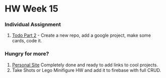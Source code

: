 # HW Week 15


### Individual Assignment
1. [Todo Part 2](https://github.com/nss-nightclass-projects/firebase-todo/blob/master/README.md) - Create a new repo, add a google project, make some cards, code it.

### Hungry for more?
1. [Personal Site](https://github.com/nss-nightclass-projects/personal-bio-site-instructions/blob/master/README.md) Completely done and ready to add links to cool projects.
2. Take Shots or Lego Minifigure HW and add it to firebase with full CRUD.
